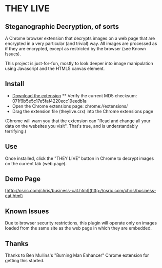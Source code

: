 THEY LIVE
=========
Steganographic Decryption, of sorts
-----------------------------------

A Chrome browser extension that decrypts images on 
a web page that are encrypted in a very particular 
(and trivial) way. All images are processed as if 
they are encrypted, except as restricted by the
browser (see Known Issues).

This project is just-for-fun, mostly to look deeper
into image manipulation using Javascript and the 
HTML5 canvas element.

Install
-------

* [Download the extension](http://osric.com/chris/steganography/theylive.crx)
** Verify the current MD5 checksum: 071f9b5e5c17e5faf4220ecc19eedb1a
* Open the Chrome extensions page: chrome://extensions/
* Drag the extension file (theylive.crx) into the Chrome extensions page

(Chrome will warn you that the extension can "Read and change all your data on the websites you visit". That's true, and is understandably terrifying.)

Use
---
Once installed, click the "THEY LIVE" button in Chrome 
to decrypt images on the current tab (web page).

Demo Page
---------
[http://osric.com/chris/business-cat.html](http://osric.com/chris/business-cat.html)

Known Issues
------------
Due to browser security restrictions, this plugin will 
operate only on images loaded from the same site as the 
web page in which they are embedded.

Thanks
------
Thanks to Ben Mullins's "Burning Man Enhancer" Chrome extension
for getting this started.